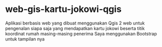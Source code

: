 # web-gis-kartu-jokowi-qgis

Aplikasi berbasis web yang dibuat menggunakan Qgis 2 web untuk pengenalan siapa saja yang mendapatkan kartu jokowi beserta titik koordinat rumah masing-masing penerima
Saya menggunakan Bootstrap untuk tampilan nya
